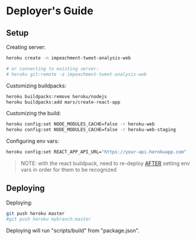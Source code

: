 
# Deployer's Guide

## Setup

Creating server:

```sh
heroku create -n impeachment-tweet-analysis-web

# or connecting to existing server:
# heroku git:remote -a impeachment-tweet-analysis-web
```

Customizing buildpacks:

```sh
heroku buildpacks:remove heroku/nodejs
heroku buildpacks:add mars/create-react-app
```

Customizing the build:

```sh
heroku config:set NODE_MODULES_CACHE=false -r heroku-web
heroku config:set NODE_MODULES_CACHE=false -r heroku-web-staging
```

Configuring env vars:

```sh
heroku config:set REACT_APP_API_URL="https://your-api.herokuapp.com"
```
> NOTE: with the react buildpack, need to re-deploy [AFTER](https://github.com/mars/create-react-app-buildpack/issues/178) setting env vars in order for them to be recognized

## Deploying

Deploying:

```sh
git push heroku master
#git push heroku mybranch:master
```

Deploying will run "scripts/build" from "package.json".

